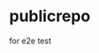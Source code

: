 # publicrepo
for e2e test
























































































































































































































































































































































































































































































































































































































































































































































































































































































































































































































































































































































































































































































































































































































































































































































































































































































































































































































































































































































































































































































































































































































































































































































































































































































































































































































































































































































































































































